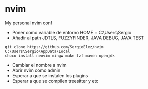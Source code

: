 # nvim
My personal nvim conf
- Poner como variable de entorno HOME = C:\Users\Sergio
- Añadir al path JDTLS, FUZZYFINDER, JAVA DEBUG, JAVA TEST


``git clone https://github.com/SergioElez/nvim C:\Users\Sergio\AppData\Local`` <br/>
``choco install neovim mingw make fzf maven openjdk`` 

- Cambiar el nombre a nvim
- Abrir nvim como admin
- Esperar a que se instalen los plugins
- Esperar a que se compilen treesitter y etc
